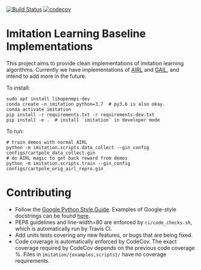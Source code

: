 [![Build Status](https://travis-ci.com/HumanCompatibleAI/imitation.svg?branch=master)](https://travis-ci.com/HumanCompatibleAI/imitation)
[![codecov](https://codecov.io/gh/HumanCompatibleAI/imitation/branch/master/graph/badge.svg)](https://codecov.io/gh/HumanCompatibleAI/imitation)

# Imitation Learning Baseline Implementations

This project aims to provide clean implementations of imitation learning algorithms.
Currently we have implementations of [AIRL](https://arxiv.org/abs/1710.11248) and 
[GAIL](https://arxiv.org/abs/1606.03476), and intend to add more in the future.

To install:
```
sudo apt install libopenmpi-dev
conda create -n imitation python=3.7  # py3.6 is also okay.
conda activate imitation
pip install -r requirements.txt -r requirements-dev.txt
pip install -e .  # install `imitation` in developer mode
```

To run:
```
# train demos with normal AIRL
python -m imitation.scripts.data_collect --gin_config configs/cartpole_data_collect.gin
# do AIRL magic to get back reward from demos
python -m imitation.scripts.train --gin_config configs/cartpole_orig_airl_repro.gin
```

# Contributing
  * Follow the [Google Python Style Guide](http://google.github.io/styleguide/pyguide.html). Examples of Google-style
docstrings can be found [here](https://sphinxcontrib-napoleon.readthedocs.io/en/latest/example_google.html).
  * PEP8 guidelines and line-width=80 are enforced by `ci/code_checks.sh`, which is automatically run by Travis CI.
  * Add units tests covering any new features, or bugs that are being fixed.
  * Code coverage is automatically enforced by CodeCov.
    The exact coverage required by CodeCov depends on the previous
    code coverage %. Files in `imitation/{examples,scripts}/` have no
    coverage requirements.
